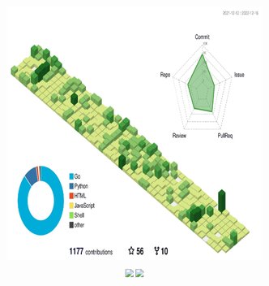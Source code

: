 <p align="center">
  <img height="500" src="https://raw.githubusercontent.com/j178/2022/main/data/profile-customize.svg" />
</p>

<p align="center">
  <img height="200" src="https://github-readme-stats.vercel.app/api?username=j178&count_private=true&include_all_commits=true&show_icons=true&custom_title=j178%27s%20GitHub%20stats" />
  <img height="200" src="https://github-readme-stats.vercel.app/api/top-langs/?username=j178&theme=default&show_icons=true&exclude_repo=nmap,j178.github.io,MyWechat" />
</p>
